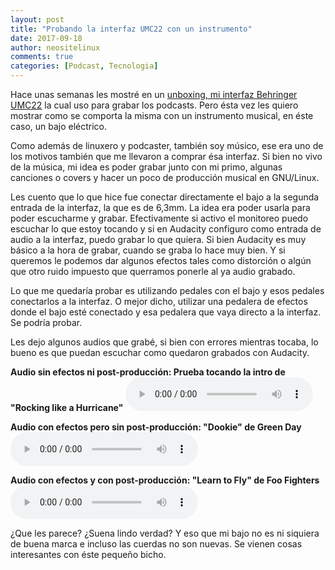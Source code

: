 ```yaml
---
layout: post
title: "Probando la interfaz UMC22 con un instrumento"
date: 2017-09-18
author: neositelinux
comments: true
categories: [Podcast, Tecnologia]
---
```


Hace unas semanas les mostré en un [unboxing, mi interfaz Behringer UMC22](https://neositelinux.com/Unboxing-Uphoria-UMC22/) la cual uso para grabar los podcasts. Pero ésta vez les quiero mostrar como se comporta la misma con un instrumento musical, en éste caso, un bajo eléctrico.

Como además de linuxero y podcaster, también soy músico, ese era uno de los motivos también que me llevaron a comprar ésa interfaz. Si bien no vivo de la música, mi idea es poder grabar junto con mi primo, algunas canciones o covers y hacer un poco de producción musical en GNU/Linux.

Les cuento que lo que hice fue conectar directamente el bajo a la segunda entrada de la interfaz, la que es de 6,3mm. La idea era poder usarla para poder escucharme y grabar. Efectivamente si activo el monitoreo puedo escuchar lo que estoy tocando y si en Audacity configuro como entrada de audio a la interfaz, puedo grabar lo que quiera.
Si bien Audacity es muy básico a la hora de grabar, cuando se graba lo hace muy bien. Y si queremos le podemos dar algunos efectos tales como distorción o algún que otro ruido impuesto que querramos ponerle al ya audio grabado.

Lo que me quedaría probar es utilizando pedales con el bajo y esos pedales conectarlos a la interfaz. O mejor dicho, utilizar una pedalera de efectos donde el bajo esté conectado y esa pedalera que vaya directo a la interfaz. Se podría probar.

Les dejo algunos audios que grabé, si bien con errores mientras tocaba, lo bueno es que puedan escuchar como quedaron grabados con Audacity.

**Audio sin efectos ni post-producción: Prueba tocando la intro de "Rocking like a Hurricane"**
<audio controls>
  <source src="https://github.com/neoranger/neoranger.github.io/blob/master/audios/2017/prueba_de_bajo.ogg?raw=true" type="audio/ogg">
Your browser does not support the audio element.
</audio>

**Audio con efectos pero sin post-producción: "Dookie" de Green Day**
<audio controls>
  <source src="https://github.com/neoranger/neoranger.github.io/blob/master/audios/2017/dookie.ogg?raw=true" type="audio/ogg">
Your browser does not support the audio element.
</audio>

**Audio con efectos y con post-producción: "Learn to Fly" de Foo Fighters**
<audio controls>
  <source src="https://github.com/neoranger/neoranger.github.io/blob/master/audios/2017/learn_to_fly.ogg?raw=true" type="audio/ogg">
Your browser does not support the audio element.
</audio>

¿Que les parece? ¿Suena lindo verdad? Y eso que mi bajo no es ni siquiera de buena marca e incluso las cuerdas no son nuevas. Se vienen cosas interesantes con éste pequeño bicho.
